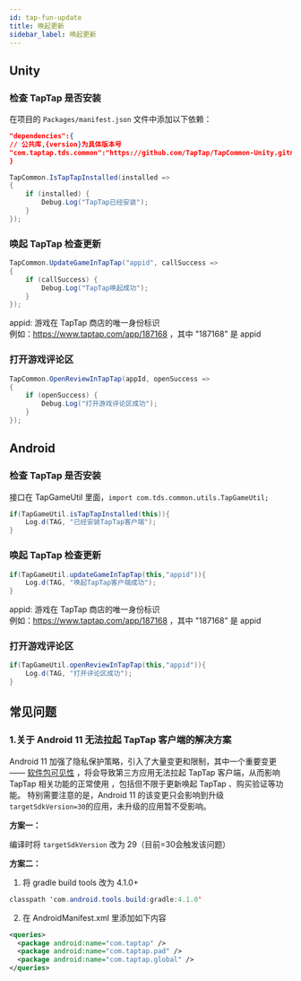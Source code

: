 ```yaml
---
id: tap-fun-update
title: 唤起更新
sidebar_label: 唤起更新
---
```

## Unity

### 检查 TapTap 是否安装

在项目的 `Packages/manifest.json` 文件中添加以下依赖：

```json
"dependencies":{
// 公共库,{version}为具体版本号
"com.taptap.tds.common":"https://github.com/TapTap/TapCommon-Unity.git#{version}",
}
```

```cs
TapCommon.IsTapTapInstalled(installed =>
{
    if (installed) {
        Debug.Log("TapTap已经安装");
    }
});

```




### 唤起 TapTap 检查更新

```cs
TapCommon.UpdateGameInTapTap("appid", callSuccess =>
{
    if (callSuccess) {
        Debug.Log("TapTap唤起成功");
    }
});
```
appid: 游戏在 TapTap 商店的唯一身份标识  
例如：https://www.taptap.com/app/187168 ，其中 "187168" 是 appid


### 打开游戏评论区

```cs
TapCommon.OpenReviewInTapTap(appId, openSuccess =>
{
    if (openSuccess) {
        Debug.Log("打开游戏评论区成功");
    }
});

```

## Android

### 检查 TapTap 是否安装

接口在 TapGameUtil 里面，`import com.tds.common.utils.TapGameUtil;`

```java
if(TapGameUtil.isTapTapInstalled(this)){
    Log.d(TAG, "已经安装TapTap客户端");
}
```


### 唤起 TapTap 检查更新

```java
if(TapGameUtil.updateGameInTapTap(this,"appid")){
    Log.d(TAG, "唤起TapTap客户端成功");
}
```
appid: 游戏在 TapTap 商店的唯一身份标识  
例如：https://www.taptap.com/app/187168 ，其中 "187168" 是 appid


### 打开游戏评论区

```java
if(TapGameUtil.openReviewInTapTap(this,"appid")){
    Log.d(TAG, "打开评论区成功");
}

```

## 常见问题

### **1.关于 Android 11 无法拉起 TapTap 客户端的解决方案** ###

Android 11 加强了隐私保护策略，引入了大量变更和限制，其中一个重要变更 —— [软件包可见性](https://developer.android.com/about/versions/11/privacy/package-visibility) ，将会导致第三方应用无法拉起 TapTap 客户端，从而影响 TapTap 相关功能的正常使用 ，包括但不限于更新唤起 TapTap 、购买验证等功能。
特别需要注意的是，Android 11 的该变更只会影响到升级` targetSdkVersion=30 `的应用，未升级的应用暂不受影响。

**方案一：**

编译时将 `targetSdkVersion` 改为 29（目前=30会触发该问题）

**方案二：**

1. 将 gradle build tools 改为 4.1.0+
```java
classpath 'com.android.tools.build:gradle:4.1.0'
```

2. 在 AndroidManifest.xml 里添加如下内容
```xml
<queries>
  <package android:name="com.taptap" />
  <package android:name="com.taptap.pad" />
  <package android:name="com.taptap.global" />
</queries>
```
